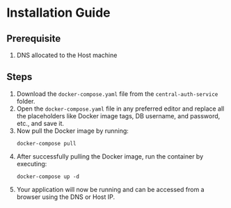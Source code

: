 # Installation Guide

## Prerequisite

1. DNS allocated to the Host machine

## Steps

1. Download the `docker-compose.yaml` file from the `central-auth-service` folder.
2. Open the `docker-compose.yaml` file in any preferred editor and replace all the placeholders like Docker image tags, DB username, and password, etc., and save it.
3. Now pull the Docker image by running:
    ```
    docker-compose pull
    ```
4. After successfully pulling the Docker image, run the container by executing:
    ```
    docker-compose up -d
    ```
5. Your application will now be running and can be accessed from a browser using the DNS or Host IP.
